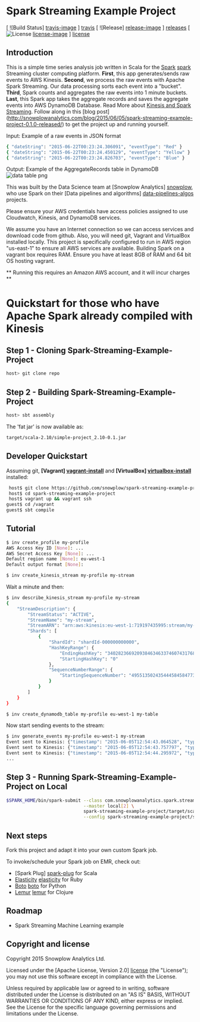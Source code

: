 # Spark Streaming Example Project

[ ![Build Status] [travis-image] ] [travis]  [ ![Release] [release-image] ] [releases] [ ![License] [license-image] ] [license]

## Introduction

This is a simple time series analysis job written in Scala for the [Spark] [spark] Streaming cluster computing platform.
__First__, this app generates/sends raw events to AWS Kinesis. __Second__, we process the raw events with Apache Spark Streaming. Our data processing
sorts each event into a "bucket". __Third__, Spark counts and aggregates the raw events into 1 minute buckets. __Last__, this Spark app takes the aggregate records and saves the aggregate events into AWS DynamoDB Database. Read More about 
[Kinesis and Spark Streaming](https://spark.apache.org/docs/latest/streaming-kinesis-integration.html).
Follow along in this [blog post] (http://snowplowanalytics.com/blog/2015/06/05/spark-streaming-example-project-0.1.0-released/) to get the project up and running yourself.

Input: Example of a raw events in JSON format

```bash
{ "dateString": "2015-06-22T00:23:24.306091", "eventType": "Red" }
{ "dateString": "2015-06-22T00:23:24.450129", "eventType": "Yellow" }
{ "dateString": "2015-06-22T00:23:24.826703", "eventType": "Blue" }
```

Output: Example of the AggregateRecords table in DynamoDB
![data table png][data-table]


This was built by the Data Science team at [Snowplow Analytics] [snowplow], who use Spark on their [Data pipelines and algorithms] [data-pipelines-algos] projects.

Please ensure your AWS credentials have access policies assigned to use Cloudwatch, Kinesis, and DynamoDB services.

We assume you have an Internet connection so we can access services and download code from github. Also, you will need git, Vagrant and VirtualBox installed locally. This project is specifically configured to run in AWS region "us-east-1" to ensure all AWS services are available. Building Spark on a vagrant box requires RAM. Ensure you have at least 8GB of RAM and 64 bit OS hosting vagrant.

** Running this requires an Amazon AWS account, and it will incur charges **
	
	
# Quickstart for those who have Apache Spark already compiled with Kinesis

## Step 1 - Cloning Spark-Streaming-Example-Project

```bash
host> git clone repo
```

## Step 2 - Building Spark-Streaming-Example-Project

```bash
host> sbt assembly
```

The 'fat jar' is now available as:

```bash
target/scala-2.10/simple-project_2.10-0.1.jar
```

## Developer Quickstart

Assuming git, **[Vagrant] [vagrant-install]** and **[VirtualBox] [virtualbox-install]** installed:

```bash
 host$ git clone https://github.com/snowplow/spark-streaming-example-project.git
 host$ cd spark-streaming-example-project
 host$ vagrant up && vagrant ssh
guest$ cd /vagrant
guest$ sbt compile
```

## Tutorial

```bash
$ inv create_profile my-profile
AWS Access Key ID [None]: ...
AWS Secret Access Key [None]: ...
Default region name [None]: eu-west-1
Default output format [None]:
```

```bash
$ inv create_kinesis_stream my-profile my-stream
```

Wait a minute and then:

```bash
$ inv describe_kinesis_stream my-profile my-stream
{
    "StreamDescription": {
        "StreamStatus": "ACTIVE",
        "StreamName": "my-stream",
        "StreamARN": "arn:aws:kinesis:eu-west-1:719197435995:stream/my-stream",
        "Shards": [
            {
                "ShardId": "shardId-000000000000",
                "HashKeyRange": {
                    "EndingHashKey": "340282366920938463463374607431768211455",
                    "StartingHashKey": "0"
                },
                "SequenceNumberRange": {
                    "StartingSequenceNumber": "49551350243544458458477304430170758137221526998466166786"
                }
            }
        ]
    }
}
```


```bash
$ inv create_dynamodb_table my-profile eu-west-1 my-table
```

Now start sending events to the stream:

```bash
$ inv generate_events my-profile eu-west-1 my-stream
Event sent to Kinesis: {"timestamp": "2015-06-05T12:54:43.064528", "type": "Green", "id": "4ec80fb1-0963-4e35-8f54-ce760499d974"}
Event sent to Kinesis: {"timestamp": "2015-06-05T12:54:43.757797", "type": "Red", "id": "eb84b0d1-f793-4213-8a65-2fb09eab8c5c"}
Event sent to Kinesis: {"timestamp": "2015-06-05T12:54:44.295972", "type": "Yellow", "id": "4654bdc8-86d4-44a3-9920-fee7939e2582"}
...
```

## Step 3 - Running Spark-Streaming-Example-Project on Local

```bash
$SPARK_HOME/bin/spark-submit --class com.snowplowanalytics.spark.streaming.StreamingCountsApp \
                             --master local[2] \
                             spark-streaming-example-project/target/scala-2.10/spark-streaming-example-project-0.1.0.jar \
                             --config spark-streaming-example-project/src/main/resources/config.hocon.sample
```

## Next steps

Fork this project and adapt it into your own custom Spark job.

To invoke/schedule your Spark job on EMR, check out:

* [Spark Plug] [spark-plug] for Scala
* [Elasticity] [elasticity] for Ruby
* [Boto] [boto] for Python
* [Lemur] [lemur] for Clojure

## Roadmap

* Spark Streaming Machine Learning example

## Copyright and license

Copyright 2015 Snowplow Analytics Ltd.

Licensed under the [Apache License, Version 2.0] [license] (the "License");
you may not use this software except in compliance with the License.

Unless required by applicable law or agreed to in writing, software
distributed under the License is distributed on an "AS IS" BASIS,
WITHOUT WARRANTIES OR CONDITIONS OF ANY KIND, either express or implied.
See the License for the specific language governing permissions and
limitations under the License.

[travis]: https://travis-ci.org/snowplow/spark-streaming-example-project
[travis-image]: https://travis-ci.org/snowplow/spark-streaming-example-project.png?branch=master
[license-image]: http://img.shields.io/badge/license-Apache--2-blue.svg?style=flat
[license]: http://www.apache.org/licenses/LICENSE-2.0
[release-image]: http://img.shields.io/badge/release-0.1.0-blue.svg?style=flat
[releases]: https://github.com/snowplow/spark-streaming-example-project/releases

[spark]: http://spark-project.org/
[wordcount]: https://github.com/twitter/scalding/blob/master/README.md
[snowplow]: http://snowplowanalytics.com
[data-pipelines-algos]: http://snowplowanalytics.com/services/pipelines.html

[vagrant-install]: http://docs.vagrantup.com/v2/installation/index.html
[virtualbox-install]: https://www.virtualbox.org/wiki/Downloads

[spark-streaming-example-project]: https://github.com/snowplow/spark-streaming-example-project
[scalding-example-project]: https://github.com/snowplow/scalding-example-project

[issue-1]: https://github.com/snowplow/spark-example-project/issues/1
[issue-2]: https://github.com/snowplow/spark-example-project/issues/2
[aws-spark-tutorial]: http://aws.amazon.com/articles/4926593393724923
[spark-emr-howto]: https://forums.aws.amazon.com/thread.jspa?messageID=458398

[emr]: http://aws.amazon.com/elasticmapreduce/
[hello-txt]: https://github.com/snowplow/spark-example-project/raw/master/data/hello.txt
[emr-client]: http://aws.amazon.com/developertools/2264

[elasticity]: https://github.com/rslifka/elasticity
[spark-plug]: https://github.com/ogrodnek/spark-plug
[lemur]: https://github.com/TheClimateCorporation/lemur
[boto]: http://boto.readthedocs.org/en/latest/ref/emr.html


[data-table]: https://raw.githubusercontent.com/bigsnarfdude/snowplow.github.com/spark-streaming-example-project/assets/img/blog/2015/06/aggregateRecords2.png
